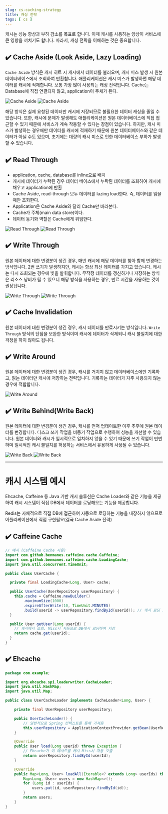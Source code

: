 ```yaml
---
slug: cs-caching-strategy
title: 캐싱 전략
tags: [ cs ]
---
```


캐시는 성능 향상과 부하 감소를 목표로 합니다. 이때 캐시를 사용하는 양상이 서비스에 큰 영향을 끼치기도 합니다. 따라서, 캐싱 전략을 이해하는 것은 중요합니다.

## ✔️ Cache Aside (Look Aside, Lazy Loading)
`Cache Aside` 방식은 캐시 히트 시 캐시에서 데이터를 불러오며, 캐시 미스 발생 시 원본 데이터베이스에서 조회하여 반환합니다. 애플리케이션은 캐시 미스가 발생하면 해당 데이터를 캐시에 적재합니다.
보통 가장 많이 사용되는 캐싱 전략입니다. Cache는 Database에 직접 연결되지 않고, application이 주체가 된다.

![Cache Aside](img/cache-aside-1.png)
![Cache Aside](img/cache-aside-2.png)

해당 방식은 실제 요청된 데이터만 캐시에 저장되므로 불필요한 데이터 캐싱을 줄일 수 있습니다. 또한, 캐시에 문제가 발생해도 애플리케이션은 원본 데이터베이스에 직접 접근할 수 있기 때문에 서비스가 계속 작동할 수 있다는 장점이 있습니다. 하지만, 캐시 미스가 발생하는 경우에만 데이터를 캐시에 적재하기 때문에 원본 데이터베이스와 같은 데이터가 아닐 수도 있으며, 초기에는 대량의 캐시 미스로 인한 데이터베이스 부하가 발생할 수 있습니다.

## ✔️ Read Through
- application, cache, database를 inline으로 배치
- 캐시에 데이터가 누락된 경우 데이터 베이스에서 누락된 데이터를 조회하여 캐시에 채우고 application에 반환
- Cache Aside, read-through 모두 데이터를 lazing load한다. 즉, 데이터를 읽을때만 조회한다.
- Application은 Cache Aside와 달리 Cache만 바라본다.
- Cache가 주체(main data store)이다.
- 데이터 동기화 역할은 Cache에게 위임한다.

![Read Through](img/read-through-1.png)
![Read Through](img/read-through-2.png)

## ✔️ Write Through
원본 데이터에 대한 변경분이 생긴 경우, 매번 캐시에 해당 데이터를 찾아 함께 변경하는 방식입니다. 2번 쓰기가 발생하지만, 캐시는 항상 최신 데이터를 가지고 있습니다. 캐시는 다시 조회되는 경우에 빛을 발휘합니다. 무작정 데이터를 갱신하거나 저장하는 방식은 리소스 낭비가 될 수 있으니 해당 방식을 사용하는 경우, 만료 시간을 사용하는 것이 권장됩니다.

![Write Through](img/write-through-1.png)
![Write Through](img/write-through-2.png)

## ✔️ Cache Invalidation
원본 데이터에 대한 변경분이 생긴 경우, 캐시 데이터를 만료시키는 방식입니다. `Write Through` 방식의 단점을 보완한 방식이며 캐시에 데이터가 삭제되니 캐시 불일치에 대한 걱정을 하지 않아도 됩니다.

## ✔️ Write Around
원본 데이터에 대한 변경분이 생긴 경우, 캐시를 거치지 않고 데이터베이스에만 기록하고, 읽는 데이터만 캐시에 저장하는 전략입니다. 기록하는 데이터가 자주 사용되지 않는 경우에 적합합니다.

![Write Around](img/write-around.png)

## ✔️ Write Behind(Write Back)
원본 데이터에 대한 변경분이 생긴 경우, 캐시를 먼저 업데이트한 이후 추후에 원본 데이터를 변경합니다. 디스크 쓰기 작업을 비동기 작업으로 수행하여 성능을 개선할 수 있습니다. 원본 데이터와 캐시가 일시적으로 일치하지 않을 수 있기 때문에 쓰기 작업이 빈번하며 일시적인 캐시 불일치를 허용하는 서비스에서 유용하게 사용될 수 있습니다.

![Write Back](img/write-back-1.png)
![Write Back](img/write-back-2.png)

---

# 캐시 시스템 예시
Ehcache, Caffeine 등 Java 기반 캐시 솔루션은 Cache Loader와 같은 기능을 제공하여 캐시 시스템이 직접 DB에서 데이터를 로딩해오는 기능을 제공합니다.

Redis는 자체적으로 직접 DB에 접근하여 자동으로 로딩하는 기능을 내장하지 않으므로 어플리케이션에서 직접 구현필요(결국 Cache Aside 전략)

## ✔️ Caffeine Cache
```java
// 예시 (Caffeine Cache 사용)
import com.github.benmanes.caffeine.cache.Caffeine;
import com.github.benmanes.caffeine.cache.LoadingCache;
import java.util.concurrent.TimeUnit;

public class UserCache {

  private final LoadingCache<Long, User> cache;

  public UserCache(UserRepository userRepository) {
    this.cache = Caffeine.newBuilder()
        .maximumSize(1000)
        .expireAfterWrite(10, TimeUnit.MINUTES)
        .build(userId -> userRepository.findById(userId)); // 캐시 로딩 로직
  }

  public User getUser(Long userId) {
    // 캐시에서 조회. Miss시 자동으로 DB에서 로딩하여 저장
    return cache.get(userId);
  }
}
```

## ✔️ Ehcache
```java
package com.example;

import org.ehcache.spi.loaderwriter.CacheLoader;
import java.util.HashMap;
import java.util.Map;

public class UserCacheLoader implements CacheLoader<Long, User> {

    private final UserRepository userRepository;

    public UserCacheLoader() {
        // 일반적으로 Spring 컨텍스트를 통해 가져옴
        this.userRepository = ApplicationContextProvider.getBean(UserRepository.class);
    }

    @Override
    public User load(Long userId) throws Exception {
        // Ehcache가 이 메서드를 캐시 Miss시 자동 호출
        return userRepository.findById(userId);
    }

    @Override
    public Map<Long, User> loadAll(Iterable<? extends Long> userIds) throws Exception {
        Map<Long, User> users = new HashMap<>();
        for (Long id : userIds) {
            users.put(id, userRepository.findById(id));
        }
        return users;
    }
}
```